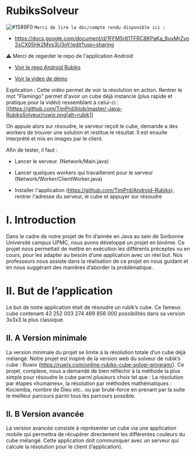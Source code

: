 # RubiksSolveur

![#1589F0](https://placehold.it/15/1589F0/000000?text=+) `Merci de lire la doc/compte rendu disponible ici : `

  - https://docs.google.com/document/d/1FFM5r81TFRC8KPaKa_8uvMrZvo2xCX05Hk2Mys3U3oY/edit?usp=sharing

:warning: Merci de regarder le repo de l'application Android 

  - [Voir le repo Android Rubiks](https://github.com/TimPrd/Android-Rubiks)
  
  - [Voir la video de démo](https://youtu.be/MeojRx8Fa_A)
  
  Explication : 
  Cette vidéo permet de voir la résolution en action. 
  Rentrer le mot "Flamingo" permet d'avoir un cube déjà instancié (plus rapide et pratique pour la vidéo) ressemblant à celui-ci :
  [[https://github.com/TimPrd/blob/master/-Java-RubiksSolveur/ruwix.png|alt=rubik]]

  On appuie alors sur résoudre, le serveur reçoit le cube, demande a des workers de trouver une solution et restitue le résultat.
  Il est ensuite interprété et mis en images par le client.
  
  Afin de tester, il faut :
  - Lancer le serveur. (Network/Main.java)
  
  - Lancer quelques workers qui travailleront pour le serveur (Network/Worker/ClientWorker.java)
  
  - Installer l'application (https://github.com/TimPrd/Android-Rubiks), rentrer l'adresse du serveur, le cube et appuyer sur résoudre
  
# I. Introduction

Dans le cadre de notre projet de fin d’année en Java au sein de Sorbonne Université campus UPMC, nous avons développé un projet en binôme.
Ce projet nous permettait de mettre en exécution les différents préceptes vu en cours, pour les adapter au besoin d’une application avec un réel but.
Nos professeurs nous assiste dans la réalisation de ce projet en nous guidant et en nous suggérant des manières d’aborder la problématique.

# II. But de l’application

Le but de notre application était de résoudre un rubik’s cube. Ce fameux cube contenant 43 252 003 274 489 856 000 possibilités dans sa version 3x3x3 la plus classique.   

## II. A Version minimale 

La version minimale du projet se limite à la résolution totale d’un cube déjà mélangé. Notre projet est inspiré de la version web du solveur de rubik’s cube : 
Ruwix (https://ruwix.com/online-rubiks-cube-solver-program/).
Ce projet, complexe, nous a demandé de bien réfléchir à la méthode la plus simple pour résoudre le cube parmi plusieurs choix tel que : La résolution par étapes «humaines», 
la résolution par méthodes mathématiques : Kociemba, nombre de Dieu etc.. ou par brute-force en prenant par la suite le meilleur parcours parmi tous les parcours possible.

## II. B Version avancée
La version avancée consiste à représenter un cube via une application mobile qui permettra de récupérer directement les différentes couleurs du cube mélangé. Cette application doit communiquer avec un serveur qui calcule la résolution pour le client (l’application).
